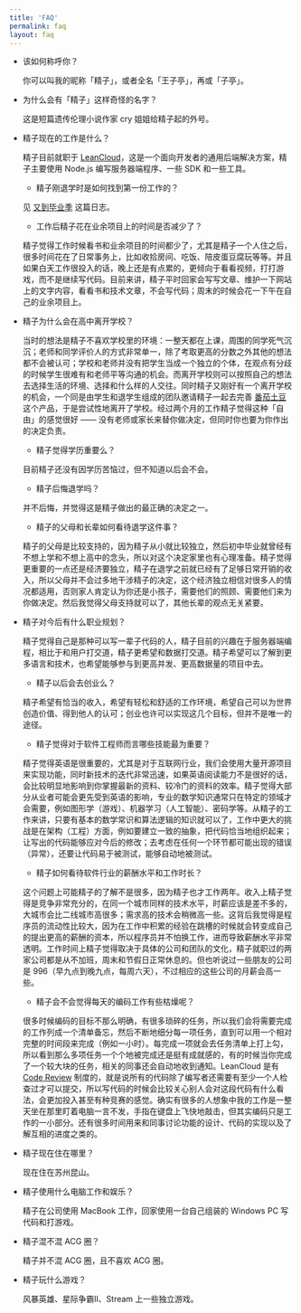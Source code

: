```yaml
---
title: 'FAQ'
permalink: faq
layout: faq
---
```


* 该如何称呼你？

    你可以叫我的昵称「精子」，或者全名「王子亭」，再或「子亭」。

* 为什么会有「精子」这样奇怪的名字？

    这是短篇遗传伦理小说作家 cry 姐姐给精子起的外号。

* 精子现在的工作是什么？

    精子目前就职于 [LeanCloud](https://leancloud.cn)，这是一个面向开发者的通用后端解决方案，精子主要使用 Node.js 编写服务器端程序、一些 SDK 和一些工具。

    * 精子刚退学时是如何找到第一份工作的？

    见 [又到毕业季](https://jysperm.me/2013/08/1204) 这篇日志。

    * 工作后精子花在业余项目上的时间是否减少了？

    精子觉得工作时候看书和业余项目的时间都少了，尤其是精子一个人住之后，很多时间花在了日常事务上，比如收拾房间、吃饭、陪皮蛋豆腐玩等等。并且如果白天工作很投入的话，晚上还是有点累的，更倾向于看看视频，打打游戏，而不是继续写代码。目前来讲，精子平时回家会写写文章、维护一下网站上的文字内容，看看书和技术文章，不会写代码；周末的时候会花一下午在自己的业余项目上。

* 精子为什么会在高中离开学校？

    当时的想法是精子不喜欢学校里的环境：一整天都在上课，周围的同学死气沉沉；老师和同学评价人的方式非常单一，除了考取更高的分数之外其他的想法都不会被认可；学校和老师并没有把学生当成一个独立的个体，在观点有分歧的时候学生很难有和老师平等沟通的机会。而离开学校则可以按照自己的想法去选择生活的环境、选择和什么样的人交往。同时精子又刚好有一个离开学校的机会，一个同是由学生和退学生组成的团队邀请精子一起去完善 [番茄土豆](https://pomotodo.com) 这个产品，于是尝试性地离开了学校。经过两个月的工作精子觉得这种「自由」的感觉很好 —— 没有老师或家长来替你做决定，但同时你也要为你作出的决定负责。

    * 精子觉得学历重要么？

    目前精子还没有因学历苦恼过，但不知道以后会不会。

    * 精子后悔退学吗？

    并不后悔，并觉得这是精子做出的最正确的决定之一。

    * 精子的父母和长辈如何看待退学这件事？

    精子的父母是比较支持的，因为精子从小就比较独立，然后初中毕业就曾经有不想上学和不想上高中的念头，所以对这个决定家里也有心理准备。精子觉得更重要的一点还是经济要独立，精子在退学之前就已经有了足够日常开销的收入，所以父母并不会过多地干涉精子的决定，这个经济独立相信对很多人的情况都适用，否则家人肯定认为你还是小孩子，需要他们的照顾、需要他们来为你做决定。然后我觉得父母支持就可以了，其他长辈的观点无关紧要。    

* 精子对今后有什么职业规划？

    精子觉得自己是那种可以写一辈子代码的人，精子目前的兴趣在于服务器端编程，相比于和用户打交道，精子更希望和数据打交道。精子希望可以了解到更多语言和技术，也希望能够参与到更高并发、更高数据量的项目中去。

    * 精子以后会去创业么？

    精子希望有恰当的收入，希望有轻松和舒适的工作环境，希望自己可以为世界创造价值、得到他人的认可；创业也许可以实现这几个目标，但并不是唯一的途径。

    * 精子觉得对于软件工程师而言哪些技能最为重要？

    精子觉得英语是很重要的，尤其是对于互联网行业，我们会使用大量开源项目来实现功能，同时新技术的迭代非常迅速，如果英语阅读能力不是很好的话，会比较明显地影响到你掌握最新的资料、较冷门的资料的效率。精子觉得大部分从业者可能会更先受到英语的影响，专业的数学知识通常只在特定的领域才会需要，例如图形学（游戏）、机器学习（人工智能）、密码学等。从精子的工作来讲，只要有基本的数学常识和算法逻辑的知识就可以了，工作中更大的挑战是在架构（工程）方面，例如要建立一致的抽象，把代码恰当地组织起来；让写出的代码能够应对今后的修改；去考虑在任何一个环节都可能出现的错误（异常），还要让代码易于被测试，能够自动地被测试。

    * 精子如何看待软件行业的薪酬水平和工作时长？

    这个问题上可能精子的了解不是很多，因为精子也才工作两年。收入上精子觉得是竞争非常充分的，在同一个城市同样的技术水平，时薪应该是差不多的，大城市会比二线城市高很多；需求高的技术会稍微高一些。这背后我觉得是程序员的流动性比较大，因为在工作中积累的经验在跳槽的时候就会转变成自己的提出更高的薪酬的资本，所以程序员并不怕换工作，进而导致薪酬水平非常透明。工作时间上精子觉得取决于具体的公司和团队的文化，精子就职过的两家公司都是从不加班，周末和节假日正常休息的。但也听说过一些朋友的公司是 996（早九点到晚九点，每周六天），不过相应的这些公司的月薪会高一些。

    * 精子会不会觉得每天的编码工作有些枯燥呢？

    很多时候编码的目标不那么明确，有很多琐碎的任务，所以我们会将需要完成的工作列成一个清单备忘，然后不断地细分每一项任务，直到可以用一个相对完整的时间段来完成（例如一小时）。每完成一项就会去任务清单上打上勾，所以看到那么多项任务一个个地被完成还是挺有成就感的，有的时候当你完成了一个较大块的任务，相关的同事还会自动地收到通知。LeanCloud 是有 [Code Review](https://zhuanlan.zhihu.com/p/19967954) 制度的，就是说所有的代码除了编写者还需要有至少一个人检查过才可以提交，所以写代码的时候会比较关心别人会对这段代码有什么看法，会更加投入甚至有种竞赛的感觉。确实有很多的人想象中我的工作是一整天坐在那里盯着电脑一言不发，手指在键盘上飞快地敲击，但其实编码只是工作的一小部分。还有很多时间用来和同事讨论功能的设计、代码的实现以及了解互相的进度之类的。

* 精子现在住在哪里？

    现在住在苏州昆山。

* 精子使用什么电脑工作和娱乐？

    精子在公司使用 MacBook 工作，回家使用一台自己组装的 Windows PC 写代码和打游戏。

* 精子混不混 ACG 圈？

    精子并不混 ACG 圈，且不喜欢 ACG 圈。

* 精子玩什么游戏？

    风暴英雄、星际争霸II、Stream 上一些独立游戏。
